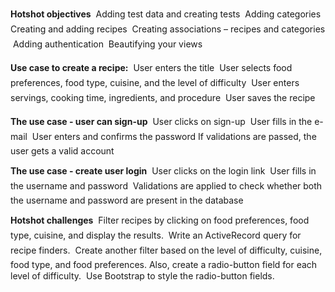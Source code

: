  **Hotshot objectives**
  Adding test data and creating tests
  Adding categories
  Creating and adding recipes
  Creating associations – recipes and categories
  Adding authentication
  Beautifying your views
 
**Use case to create a recipe:**
  User enters the title
  User selects food preferences, food type, cuisine, and the level of difficulty
  User enters servings, cooking time, ingredients, and procedure
  User saves the recipe
 
 **The use case - user can sign-up**
  User clicks on sign-up
  User fills in the e-mail
  User enters and confirms the password
  If validations are passed, the user gets a valid account
 
 **The use case - create user login**
  User clicks on the login link
  User fills in the username and password
  Validations are applied to check whether both the username and password are present in the database
 
 **Hotshot challenges**
  Filter recipes by clicking on food preferences, food type, cuisine, and display the results.
  Write an ActiveRecord query for recipe finders.
  Create another filter based on the level of difficulty, cuisine, food type, and food preferences. Also, create a radio-button field for each level of difficulty.
  Use Bootstrap to style the radio-button fields.